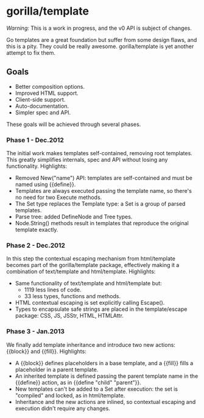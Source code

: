 gorilla/template
================

*Warning:* This is a work in progress, and the v0 API is subject of
changes.

Go templates are a great foundation but suffer from some design
flaws, and this is a pity. They could be really awesome.
gorilla/template is yet another attempt to fix them.

Goals
-----
- Better composition options.
- Improved HTML support.
- Client-side support.
- Auto-documentation.
- Simpler spec and API.

These goals will be achieved through several phases.

### Phase 1 - Dec.2012
The initial work makes templates self-contained, removing root
templates. This greatly simplifies internals, spec and API without
losing any functionality. Highlights:

- Removed New("name") API: templates are self-contained and must
  be named using {{define}}.
- Templates are always executed passing the template name, so there's
  no need for two Execute methods.
- The Set type replaces the Template type: a Set is a group
  of parsed templates.
- Parse tree: added DefineNode and Tree types.
- Node.String() methods result in templates that reproduce the
  original template exactly.

### Phase 2 - Dec.2012
In this step the contextual escaping mechanism from html/template
becomes part of the gorilla/template package, effectively making it
a combination of text/template and html/template. Highlights:

- Same functionality of text/template and html/template but:
  - 1119 less lines of code.
  - 33 less types, functions and methods.
- HTML contextual escaping is set explicitly calling Escape().
- Types to encapsulate safe strings are placed in the template/escape
  package: CSS, JS, JSStr, HTML, HTMLAttr.

### Phase 3 - Jan.2013
We finally add template inheritance and introduce two new actions:
{{block}} and {{fill}}. Highlights:

- A {{block}} defines placeholders in a base template, and a {{fill}}
  fills a placeholder in a parent template.
- An inherited template is defined passing the parent template name
  in the {{define}} action, as in {{define "child" "parent"}}.
- New templates can't be added to a Set after execution: the set
  is "compiled" and locked, as in html/template.
- Inheritance and the new actions are inlined, so contextual escaping
  and execution didn't require any changes.
